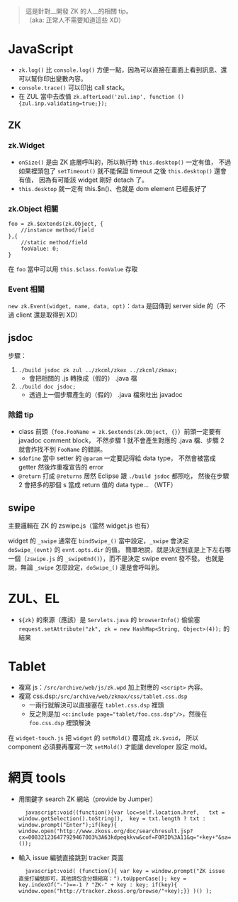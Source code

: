 > 這是針對__開發 ZK 的人__的相關 tip。  
> （aka: 正常人不需要知道這些 XD）

JavaScript
==========
* `zk.log()` 比 `console.log()` 方便一點，因為可以直接在畫面上看到訊息、還可以幫你印出變數內容。
* `console.trace()` 可以印出 call stack。
* 在 ZUL 當中去改值 `zk.afterLoad('zul.inp', function () {zul.inp.validating=true;});`

ZK
--
### zk.Widget ###
* `onSize()` 是由 ZK 底層呼叫的，所以執行時 `this.desktop()` 一定有值，
  不過如果裡頭包了 `setTimeout()` 就不能保證 timeout 之後 `this.desktop()` 還會有值，
  因為有可能該 widget 剛好 detach 了。
* `this.desktop` 就一定有 this.$n()、也就是 dom element 已經長好了

### zk.Object 相關 ###
	foo = zk.$extends(zk.Object, {
		//instance method/field
	},{
		//static method/field
		fooValue: 0;
	}

在 `foo` 當中可以用 `this.$class.fooValue` 存取

### Event 相關 ###
`new zk.Event(widget, name, data, opt)`：`data` 是回傳到 server side 的（不過 client 還是取得到 XD）

jsdoc
-----
步驟：
1. `./build jsdoc zk zul ../zkcml/zkex ../zkcml/zkmax;`
	* 會把相關的 .js 轉換成（假的） .java 檔
1. `./build doc jsdoc;`
	* 透過上一個步驟產生的（假的） .java 檔來吐出 javadoc

### 除錯 tip ###
* class 前頭（`foo.FooName = zk.$extends(zk.Object, {}`）前頭一定要有 javadoc comment block，
  不然步驟 1 就不會產生對應的 .java 檔、步驟 2 就會炸找不到 `FooName` 的錯誤。
* `$define` 當中 setter 的 `@param` 一定要記得給 data type，
  不然會被當成 getter 然後炸重複宣告的 error
* `@return` 打成 `@returns` 居然 Eclipse 跟 `./build jsdoc` 都照吃，
   然後在步驟 2 會把多的那個 s 當成 return 值的 data type... （WTF）

swipe
-----
主要邏輯在 ZK 的 zswipe.js（當然 widget.js 也有）

widget 的 `_swipe` 通常在 `bindSwipe_()` 當中設定，`_swipe` 會決定 `doSwipe_(evnt)` 的 `evnt.opts.dir` 的值。
簡單地說，就是決定到底是上下左右哪一個（`zswipe.js` 的 `_swipeEnd()`），而不是決定 swipe event 發不發。
也就是說，無論 `_swipe` 怎麼設定，`doSwipe_()` 還是會呼叫到。

ZUL、EL
======
* `${zk}` 的來源（應該）是 `Servlets.java` 的 `browserInfo()` 
  偷偷塞 `request.setAttribute("zk", zk = new HashMap<String, Object>(4));` 的結果

Tablet
======
* 複寫 js：`/src/archive/web/js/zk.wpd` 加上對應的 `<script>` 內容。
* 複寫 css.dsp:`/src/archive/web/zkmax/css/tablet.css.dsp`
	* 一兩行就解決可以直接塞在 `tablet.css.dsp` 裡頭
	* 反之則是加 `<c:include page="tablet/foo.css.dsp"/>`，然後在 `foo.css.dsp` 裡頭解決

在 `widget-touch.js` 把 `widget` 的 `setMold()` 覆寫成 `zk.$void`，
所以 component 必須要再覆寫一次 `setMold()` 才能讓 developer 設定 mold。

網頁 tools
==========
* 用關鍵字 search ZK 網站（provide by Jumper）

		javascript:void((function(){var loc=self.location.href,   txt = window.getSelection().toString(),  key = txt.length ? txt : window.prompt("Enter");if(key){ window.open("http://www.zkoss.org/doc/searchresult.jsp?cx=008321236477929467003%3A63kdpeqkkvw&cof=FORID%3A11&q="+key+"&sa=");}})());
		
* 輸入 issue 編號直接跳到 tracker 頁面

		javascript:void( (function(){ var key = window.prompt("ZK issue 直接打編號即可，其他請包含分類縮寫：").toUpperCase(); key = key.indexOf("-")==-1 ? "ZK-" + key : key; if(key){ window.open("http://tracker.zkoss.org/browse/"+key);}} )() );

